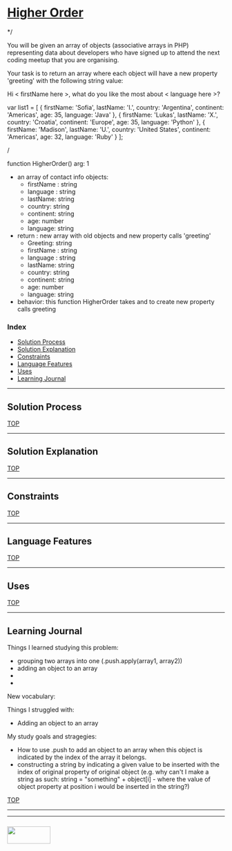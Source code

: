 
# [Higher Order](https://www.codewars.com/kata/coding-meetup-number-2-higher-order-functions-series-greet-developers)

*/

You will be given an array of objects (associative arrays in PHP) representing data about developers who have signed up to attend the next coding meetup that you are organising.

Your task is to return an array where each object will have a new property 'greeting' with the following string value:

Hi < firstName here >, what do you like the most about < language here >?

var list1 = [
  { firstName: 'Sofia', lastName: 'I.', country: 'Argentina', continent: 'Americas', age: 35, language: 'Java' },
  { firstName: 'Lukas', lastName: 'X.', country: 'Croatia', continent: 'Europe', age: 35, language: 'Python' },
  { firstName: 'Madison', lastName: 'U.', country: 'United States', continent: 'Americas', age: 32, language: 'Ruby' } 
];

/

function HigherOrder()
 arg: 1 
 * an array of contact info objects:
 	- firstName : string
 	- language : string
 	- lastName: string
 	- country: string
 	- continent: string
 	- age: number
 	- language: string
 * return : new array with old objects and new property calls 'greeting'
	- Greeting: string
	- firstName : string
 	- language : string
 	- lastName: string
 	- country: string
 	- continent: string
 	- age: number
 	- language: string
 * behavior: this function HigherOrder takes <firstName> and <language> to create 
 new property calls greeting


### Index
* [Solution Process](#solution-process)
* [Solution Explanation](#solution-explanation)
* [Constraints](#constraints)  
* [Language Features](#language-features)
* [Uses](#uses)
* [Learning Journal](#learning-journal)

---

## Solution Process



[TOP](#index)

---

## Solution Explanation



[TOP](#index)

---

## Constraints


[TOP](#index)
___

## Language Features

[TOP](#index)

---
## Uses


[TOP](#index)

---

## Learning Journal

Things I learned studying this problem:
* grouping two arrays into one (.push.apply(array1, array2))
* adding an object to an array
*
*

New vocabulary:

Things I struggled with:
* Adding an object to an array


My study goals and stragegies:
* How to use .push to add an object to an array when this object is indicated by the index of the array it belongs.
* constructing a string by indicating a given value to be inserted with the index of original property of original object (e.g. why can't I make a string as such: string = "something" + object[i] - where the value of object property at position i would be inserted in the string?)


[TOP](#index)

___
___
### <a href="http://elewa.education/blog" target="_blank"><img src="https://user-images.githubusercontent.com/18554853/34921062-506450ae-f97d-11e7-875f-6feeb26ad72d.png" width="100" height="40"/></a>

